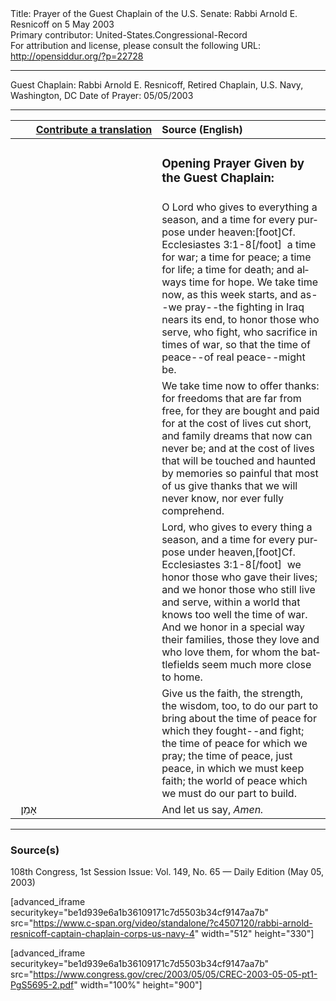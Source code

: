 <html>
<head></head>
<body>
Title: Prayer of the Guest Chaplain of the U.S. Senate: Rabbi Arnold E. Resnicoff on 5 May 2003<br />
Primary contributor: United-States.Congressional-Record<br />
For attribution and license, please consult the following URL: <a href="http://opensiddur.org/?p=22728">http://opensiddur.org/?p=22728</a>
<p />
<hr />

Guest Chaplain: Rabbi Arnold E. Resnicoff, Retired Chaplain, U.S. Navy, Washington, DC
Date of Prayer: 05/05/2003

<hr />

<table style="margin-left: auto;margin-right: auto;" class="draggable">
<thead><tr><th id="x" style="text-align: right;"><a href="/contributing/upload/">Contribute a translation</a></th><th style="text-align: left;">Source (English)</th></tr></thead>
<tbody>
<tr><td style="vertical-align:top;" width="46%">
<div class="liturgy" lang="he">

</span></div></td>
 
<td style="vertical-align:top;" width="53%">
<div class="english" lang="en">
<h3>Opening Prayer Given by the Guest Chaplain:</h3>
</div></td></tr>


<tr><td style="vertical-align:top;" width="46%">
<div class="liturgy" lang="he">

</span></div></td>
 
<td style="vertical-align:top;" width="53%">
<div class="english" lang="en">
O Lord who gives to everything a season, 
and a time for every purpose under heaven:[foot]Cf. Ecclesiastes 3:1-8[/foot]&nbsp;
a time for war; 
a time for peace; 
a time for life; 
a time for death; 
and always time for hope.
We take time now, 
as this week starts, 
and as--we pray--the fighting in Iraq nears its end, 
to honor those who serve, 
who fight, 
who sacrifice in times of war, 
so that the time of peace--of real peace--might be.
</div></td></tr>


<tr><td style="vertical-align:top;" width="46%">
<div class="liturgy" lang="he">

</span></div></td>
 
<td style="vertical-align:top;" width="53%">
<div class="english" lang="en">
We take time now to offer thanks: 
for freedoms that are far from free, 
for they are bought and paid for 
at the cost of lives cut short, 
and family dreams that now can never be; 
and at the cost of lives 
that will be touched and haunted by memories so painful 
that most of us give thanks that we will never know, 
nor ever fully comprehend.
</div></td></tr>


<tr><td style="vertical-align:top;" width="46%">
<div class="liturgy" lang="he">

</span></div></td>
 
<td style="vertical-align:top;" width="53%">
<div class="english" lang="en">
Lord, who gives to every thing a season, 
and a time for every purpose under heaven,[foot]Cf. Ecclesiastes 3:1-8[/foot]&nbsp;
we honor those who gave their lives; 
and we honor those who still live and serve, 
within a world that knows too well the time of war. 
And we honor in a special way their families, 
those they love and who love them, 
for whom the battlefields seem much more close to home.
</div></td></tr>


<tr><td style="vertical-align:top;" width="46%">
<div class="liturgy" lang="he">

</span></div></td>
 
<td style="vertical-align:top;" width="53%">
<div class="english" lang="en">
Give us the faith, 
the strength, 
the wisdom, too, 
to do our part to bring about 
the time of peace for which they fought--and fight; 
the time of peace for which we pray; 
the time of peace, just peace, in which we must keep faith; 
the world of peace which we must do our part to build.
</div></td></tr>


<tr><td style="vertical-align:top;" width="46%">
<div class="liturgy" lang="he">
&nbsp;
אָמֵן׃
</span></div></td>
 
<td style="vertical-align:top;" width="53%">
<div class="english" lang="en">
And let us say, 
<em>Amen.</em>
</div></td></tr>
</tbody></table>

<hr />

<h3>Source(s)</h3>

108th Congress, 1st Session
Issue: Vol. 149, No. 65 — Daily Edition (May 05, 2003)

[advanced_iframe securitykey="be1d939e6a1b36109171c7d5503b34cf9147aa7b" src="https://www.c-span.org/video/standalone/?c4507120/rabbi-arnold-resnicoff-captain-chaplain-corps-us-navy-4" width="512" height="330"]

[advanced_iframe securitykey="be1d939e6a1b36109171c7d5503b34cf9147aa7b" src="https://www.congress.gov/crec/2003/05/05/CREC-2003-05-05-pt1-PgS5695-2.pdf" width="100%" height="900"]
</body>
</html>